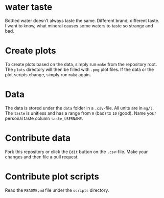 # water taste

Bottled water doesn't always taste the same. Different brand, different taste.
I want to know, what mineral causes some waters to taste so strange and bad.

# Create plots

To create plots based on the data, simply run `make` from the repository root.
The `plots` directory will then be filled with `.png` plot files. If the data
or the plot scripts change, simply run `make` again.

# Data

The data is stored under the `data` folder in a `.csv`-file. All units are in
`mg/l`. The `taste` is unitless and has a range from `0` (bad) to `10` (good).
Name your personal taste column `taste_USERNAME`.

# Contribute data

Fork this repository or click the `Edit` button on the `.csv`-file. Make your
changes and then file a pull request.

# Contribute plot scripts

Read the `README.md` file under the `scripts` directory.

